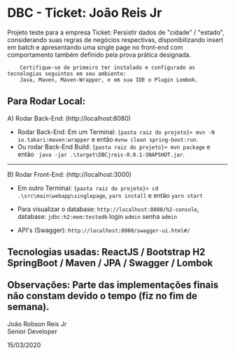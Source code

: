 # DBC - Ticket: João Reis Jr
Projeto teste para a empresa Ticket: Persistir dados de "cidade" / "estado", considerando suas regras de negócios respectivas, disponibilizando insert em batch e apresentando uma single page no front-end com comportamento também definido pela prova prática designada.
        
        Certifique-se de primeiro ter instalado e configurado as tecnologias seguintes em seu ambiente: 
        Java, Maven, Maven-Wrapper, e em sua IDE o Plugin Lombok.
        
Para Rodar Local:
---------------------            
A) Rodar Back-End: (http://localhost:8080)
* Rodar Back-End: Em um Terminal: `{pasta raiz do projeto}> mvn -N io.takari:maven:wrapper` e então `mvnw clean spring-boot:run`.
* Ou rodar Back-End Build: `{pasta raiz do projeto}> mvn package` e então ` java -jar .\target\DBCjreis-0.0.1-SNAPSHOT.jar`.
---------------------
B) Rodar Front-End: (http://localhost:3000)
* Em outro Terminal: `{pasta raiz do projeto}> cd .\src\main\webapp\singlepage`,  `yarn install` e então `yarn start`

* Para visualizar o database: `http://localhost:8080/h2-console`, database: `jdbc:h2:mem:testedb` login `admin` senha `admin` 

* API's (Swagger): `http://localhost:8080/swagger-ui.html#/`

Tecnologias usadas:
 ReactJS / Bootstrap
 H2
 SpringBoot / Maven / JPA / Swagger / Lombok \
 \
Observações: Parte das implementações finais não constam devido o tempo (fiz no fim de semana). 
-----------------
 João Robson Reis Jr\
 Senior Developer
 
 15/03/2020
